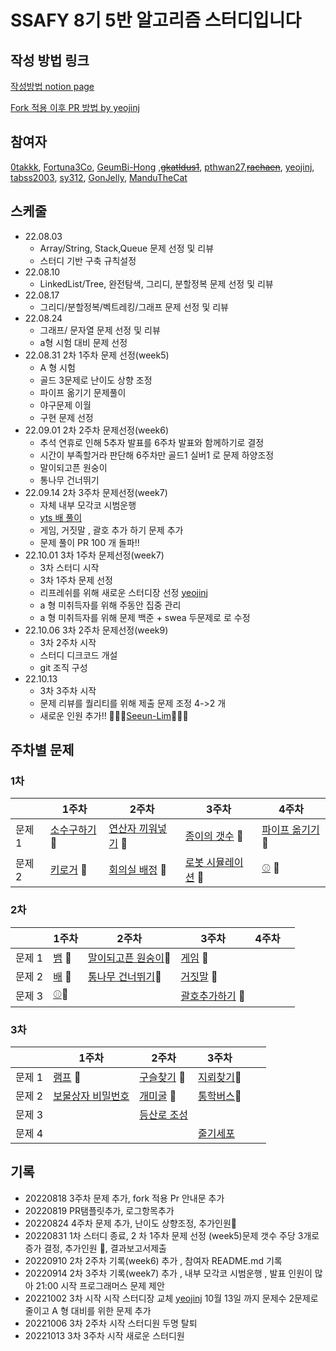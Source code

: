 # SSAFY 8기 5반 알고리즘 스터디입니다
## 작성 방법 링크
[작성방법  notion page](https://dramatic-armchair-97f.notion.site/pull-request-fbde2b501e1e4c56a964a645d5eac483)

[Fork 적용 이후 PR 방법 by yeojinj](https://canary-capacity-362.notion.site/GitHub-a650790fae6b4f219b9ff0fc376088b9)
## 참여자 
[0takkk](https://github.com/0takkk), [Fortuna3Co](https://github.com/Fortuna3Co),
[GeumBi-Hong](https://github.com/GeumBi-Hong) ,~~[gkatldus1](https://github.com/gkatldus1)~~,
[pthwan27](https://github.com/pthwan27),~~[rachaen](https://github.com/rachaen)~~,
[yeojinj](https://github.com/yeojinj), [tabss2003](https://github.com/tabss2003),
[sy312](https://github.com/sy312), [GonJelly](https://github.com/GonJelly),
[ManduTheCat](https://github.com/ManduTheCat)


## 스케줄
* 22.08.03
    * Array/String, Stack,Queue 문제 선정 및 리뷰
    * 스터디 기반 구축 규칙설정
* 22.08.10
    * LinkedList/Tree, 완전탐색, 그리디, 분할정복 문제 선정 및 리뷰
* 22.08.17
    * 그리디/분할정복/벡트레킹/그래프 문제 선정 및 리뷰
* 22.08.24
    * 그래프/ 문자열 문제 선정 및 리뷰
    * a형 시험 대비 문제 선정
* 22.08.31 2차 1주차 문제 선정(week5)
  * A 형 시험 
  * 골드 3문제로 난이도 상향 조정
  * 파이프 옮기기 문제풀이 
  * 야구문제 이월
  * 구현 문제 선정
* 22.09.01 2차 2주차 문제선정(week6)
  * 추석 연휴로 인해 5추자 발표를 6주차 발표와 함께하기로 결정 
  * 시간이 부족할거라 판단해 6주차만 골드1 실버1 로 문제 하양조정
  * 말이되고픈 원숭이 
  * 통나무 건너뛰기
* 22.09.14 2차 3주차 문제선정(week7)
  * 자체 내부 모각코 시범운행
  * [yts 배 풀이](https://useful-lock-e73.notion.site/1092-fc0fd5cac8954763be226ffb39ca7aab)
  * 게임, 거짓말 , 괄호 추가 하기 문제 추가
  * 문제 풀이 PR 100 개 돌파!!
* 22.10.01 3차 1주차 문제선정(week7)
  * 3차 스터디 시작
  * 3차 1주차 문제 선정 
  * 리프레쉬를 위해 새로운 스터디장 선정 [yeojinj](https://github.com/yeojinj)
  * a 형 미취득자를 위해 주동안 집중 관리 
  * a 형 미취득자를 위해 문제 백준 + swea 두문제로 로 수정 
* 22.10.06 3차 2주차 문제선정(week9)
  * 3차 2주차 시작
  * 스터디 디크코드 개설
  * git 조직 구성
* 22.10.13
  * 3차 3주차 시작 
  * 문제 리뷰를 퀄리티를 위해 제출 문제 조정 4->2 개
  * 새로운 인원 추가!! 🎉🎉🎉[Seeun-Lim](https://github.com/Seeun-Lim)🎉🎉🎉


## 주차별 문제 
### 1차
|  | 1주차 | 2주차 | 3주차 | 4주차 |
| --- | --- | --- | --- | ---|
| 문제 1 | [소수구하기](https://www.acmicpc.net/problem/1929) 🥈| [연산자 끼워넣기](https://www.acmicpc.net/problem/14888) 🥈| [종이의 갯수](https://www.acmicpc.net/problem/1780) 🥈 |[파이프 옮기기](https://www.acmicpc.net/problem/17070) 🥇|
| 문제 2 | [키로거](https://www.acmicpc.net/problem/5397) 🥈| [회의실 배정](https://www.acmicpc.net/problem/1931) 🥈 | [로봇 시뮬레이션](https://www.acmicpc.net/problem/2174) 🥇| [⚾](https://www.acmicpc.net/problem/17281) 🥇|

### 2차
|      | 1주차 | 2주차                                                 | 3주차                                             | 4주차                                        |  |
|------| --- |-----------------------------------------------------|-------------------------------------------------|--------------------------------------------|-----|
| 문제 1 | [뱀](https://www.acmicpc.net/problem/3190) 🥇| [말이되고픈 원숭이](https://www.acmicpc.net/problem/1600)🥇 | [게임](https://www.acmicpc.net/problem/1103)   🥇   |  |
| 문제 2 | [배](https://www.acmicpc.net/problem/1092) 🥇| [통나무 건너뛰기](https://www.acmicpc.net/problem/11497)🥈 | [거짓말](https://www.acmicpc.net/problem/1043)   🥇  | |     |
 | 문제 3 |[⚾](https://www.acmicpc.net/problem/17281)🥇|                                                | [괄호추가하기](https://www.acmicpc.net/problem/16637) 🥇||
### 3차
|      | 1주차                                                                                                                                                                                                                                                                | 2주차                                          | 3주차      | |  |
|------|--------------------------------------------------------------------------------------------------------------------------------------------------------------------------------------------------------------------------------------------------------------------|----------------------------------------------|----------|--------------------------------------------|-----|
| 문제 1 | [램프](https://www.acmicpc.net/problem/1034)   🥇                                                                                                                                                                                                                    | [구슬찾기](https://www.acmicpc.net/problem/2617) 🥇| [지뢰찾기](https://www.acmicpc.net/problem/9082)🥇 |  |
| 문제 2 | [보물상자 비밀번호](https://swexpertacademy.com/main/code/problem/problemDetail.do?contestProbId=AWXRUN9KfZ8DFAUo)                                                                                                                                                         | [개미굴](https://www.acmicpc.net/problem/14725)  🥇| [통학버스](https://www.acmicpc.net/problem/2513)🥇 | |     |
| 문제 3 |                                                                                                                                                                                                                                                                    | [등산로 조성](https://swexpertacademy.com/main/code/problem/problemDetail.do?contestProbId=AV5PoOKKAPIDFAUq&categoryId=AV5PoOKKAPIDFAUq&categoryType=CODE&problemTitle=%EB%93%B1%EC%82%B0%EB%A1%9C&orderBy=FIRST_REG_DATETIME&selectCodeLang=ALL&select-1=&pageSize=10&pageIndex=1) |          ||
| 문제 4 || |                                               [줄기세포](https://swexpertacademy.com/main/code/problem/problemDetail.do?contestProbId=AWXRJ8EKe48DFAUo&categoryId=AWXRJ8EKe48DFAUo&categoryType=CODE&problemTitle=%EC%A4%84%EA%B8%B0&orderBy=FIRST_REG_DATETIME&selectCodeLang=ALL&select-1=&pageSize=10&pageIndex=1)|||
## 기록
* 20220818 3주차 문제 추가, fork 적용 Pr 안내문 추가
* 20220819 PR탬플릿추가, 로그항목추가
* 20220824 4주차 문제 추가, 난이도 상향조정, 추가인원🎉
* 20220831 1차 스터디 종료, 2 차 1주차 문제 선정 (week5)문제 갯수 주당 3개로 증가 결정, 추가인원 🎉, 결과보고서제출
* 20220910 2차 2주차 기록(week6) 추가 , 참여자 README.md 기록
* 20220914 2차 3주차 기록(week7) 추가 , 내부 모각코 시범운행 , 발표 인원이 많아 21:00 시작 프로그래머스 문제 제안 
* 20221002 3차 시작 시작 스터디장 교체 [yeojinj](https://github.com/yeojinj) 10월 13일 까지 문제수 2문제로 줄이고 A 형 대비를 위한 문제 추가 
* 20221006 3차 2주차 시작 스터디원 두명 탈퇴
* 20221013 3차 3주차 시작 새로운 스터디원
